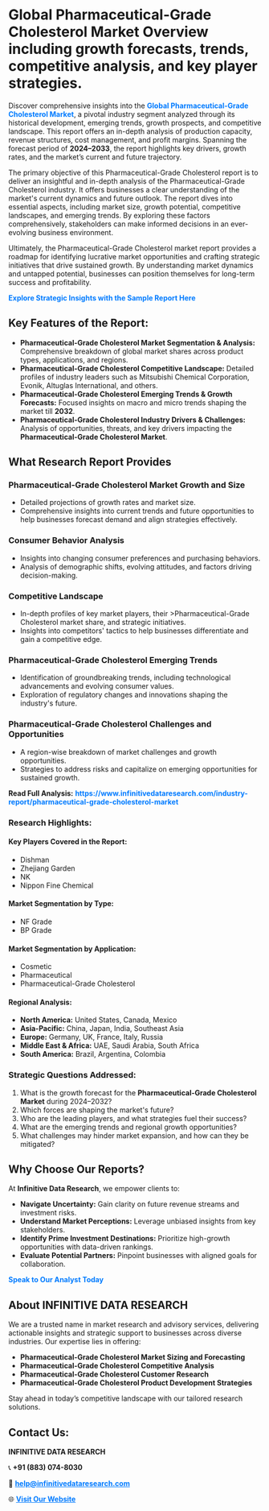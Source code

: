 <h1>Global Pharmaceutical-Grade Cholesterol Market Overview including growth forecasts, trends, competitive analysis, and key player strategies.</h1>
<p>
Discover comprehensive insights into the 
<a href="https://www.infinitivedataresearch.com/industry-report/pharmaceutical-grade-cholesterol-market" rel="dofollow" style="color: #007BFF; text-decoration: none;"><strong>Global Pharmaceutical-Grade Cholesterol Market</strong></a>, a pivotal industry segment analyzed through its historical development, emerging trends, growth prospects, and competitive landscape. This report offers an in-depth analysis of production capacity, revenue structures, cost management, and profit margins. Spanning the forecast period of <strong>2024–2033</strong>, the report highlights key drivers, growth rates, and the market’s current and future trajectory.
</p>
<p>
The primary objective of this Pharmaceutical-Grade Cholesterol report is to deliver an insightful and in-depth analysis of the Pharmaceutical-Grade Cholesterol industry. It offers businesses a clear understanding of the market's current dynamics and future outlook. The report dives into essential aspects, including market size, growth potential, competitive landscapes, and emerging trends. By exploring these factors comprehensively, stakeholders can make informed decisions in an ever-evolving business environment.
</p>
<p>
Ultimately, the Pharmaceutical-Grade Cholesterol market report provides a roadmap for identifying lucrative market opportunities and crafting strategic initiatives that drive sustained growth. By understanding market dynamics and untapped potential, businesses can position themselves for long-term success and profitability.
</p>
<p>
<a href="https://www.infinitivedataresearch.com/request-sample/reportId=112690" style="color: #007BFF; text-decoration: none;"><strong>Explore Strategic Insights with the Sample Report Here</strong></a>
</p>

<h2>Key Features of the Report:</h2>
<ul>
<li><strong>Pharmaceutical-Grade Cholesterol Market Segmentation & Analysis:</strong> Comprehensive breakdown of global market shares across product types, applications, and regions.</li>
<li><strong>Pharmaceutical-Grade Cholesterol Competitive Landscape:</strong> Detailed profiles of industry leaders such as Mitsubishi Chemical Corporation, Evonik, Altuglas International, and others.</li>
<li><strong>Pharmaceutical-Grade Cholesterol Emerging Trends & Growth Forecasts:</strong> Focused insights on macro and micro trends shaping the market till <strong>2032</strong>.</li>
<li><strong>Pharmaceutical-Grade Cholesterol Industry Drivers & Challenges:</strong> Analysis of opportunities, threats, and key drivers impacting the <strong>Pharmaceutical-Grade Cholesterol Market</strong>.</li>
</ul>

<h2>What Research Report Provides</h2>
<h3>Pharmaceutical-Grade Cholesterol Market Growth and Size</h3>
<ul>
<li>Detailed projections of growth rates and market size.</li>
<li>Comprehensive insights into current trends and future opportunities to help businesses forecast demand and align strategies effectively.</li>
</ul>

<h3>Consumer Behavior Analysis</h3>
<ul>
<li>Insights into changing consumer preferences and purchasing behaviors.</li>
<li>Analysis of demographic shifts, evolving attitudes, and factors driving decision-making.</li>
</ul>

<h3>Competitive Landscape</h3>
<ul>
<li>In-depth profiles of key market players, their >Pharmaceutical-Grade Cholesterol market share, and strategic initiatives.</li>
<li>Insights into competitors' tactics to help businesses differentiate and gain a competitive edge.</li>
</ul>

<h3>Pharmaceutical-Grade Cholesterol Emerging Trends</h3>
<ul>
<li>Identification of groundbreaking trends, including technological advancements and evolving consumer values.</li>
<li>Exploration of regulatory changes and innovations shaping the industry's future.</li>
</ul>

<h3>Pharmaceutical-Grade Cholesterol Challenges and Opportunities</h3>
<ul>
<li>A region-wise breakdown of market challenges and growth opportunities.</li>
<li>Strategies to address risks and capitalize on emerging opportunities for sustained growth.</li>
</ul>
<p><strong>Read Full Analysis:</strong> <a href="https://www.infinitivedataresearch.com/industry-report/pharmaceutical-grade-cholesterol-market" rel="dofollow" style="color: #007BFF; text-decoration: none;"><strong>https://www.infinitivedataresearch.com/industry-report/pharmaceutical-grade-cholesterol-market</strong></a></p>
<h3>Research Highlights:</h3>
<h4>Key Players Covered in the Report:</h4>
<ul><li>Dishman</li><li>Zhejiang Garden</li><li>NK</li><li>Nippon Fine Chemical</li></ul>
<h4>Market Segmentation by Type:</h4>
<ul><li>NF Grade</li><li>BP Grade</li></ul>
<h4>Market Segmentation by Application:</h4>
<ul><li>Cosmetic</li><li>Pharmaceutical</li><li>Pharmaceutical-Grade Cholesterol</li></ul>

<h4>Regional Analysis:</h4>
<ul>
<li><strong>North America:</strong> United States, Canada, Mexico</li>
<li><strong>Asia-Pacific:</strong> China, Japan, India, Southeast Asia</li>
<li><strong>Europe:</strong> Germany, UK, France, Italy, Russia</li>
<li><strong>Middle East & Africa:</strong> UAE, Saudi Arabia, South Africa</li>
<li><strong>South America:</strong> Brazil, Argentina, Colombia</li>
</ul>

<h3>Strategic Questions Addressed:</h3>
<ol>
<li>What is the growth forecast for the <strong>Pharmaceutical-Grade Cholesterol Market</strong> during 2024–2032?</li>
<li>Which forces are shaping the market's future?</li>
<li>Who are the leading players, and what strategies fuel their success?</li>
<li>What are the emerging trends and regional growth opportunities?</li>
<li>What challenges may hinder market expansion, and how can they be mitigated?</li>
</ol>

<h2>Why Choose Our Reports?</h2>
<p>At <strong>Infinitive Data Research</strong>, we empower clients to:</p>
<ul>
<li><strong>Navigate Uncertainty:</strong> Gain clarity on future revenue streams and investment risks.</li>
<li><strong>Understand Market Perceptions:</strong> Leverage unbiased insights from key stakeholders.</li>
<li><strong>Identify Prime Investment Destinations:</strong> Prioritize high-growth opportunities with data-driven rankings.</li>
<li><strong>Evaluate Potential Partners:</strong> Pinpoint businesses with aligned goals for collaboration.</li>
</ul>
<p><a href="https://www.infinitivedataresearch.com/industry-report/pharmaceutical-grade-cholesterol-market" rel="dofollow" style="color: #007BFF; text-decoration: none;"><strong>Speak to Our Analyst Today</strong></a></p>

<h2>About INFINITIVE DATA RESEARCH</h2>
<p>We are a trusted name in market research and advisory services, delivering actionable insights and strategic support to businesses across diverse industries. Our expertise lies in offering:</p>
<ul>
<li><strong>Pharmaceutical-Grade Cholesterol Market Sizing and Forecasting</strong></li>
<li><strong>Pharmaceutical-Grade Cholesterol Competitive Analysis</strong></li>
<li><strong>Pharmaceutical-Grade Cholesterol Customer Research</strong></li>
<li><strong>Pharmaceutical-Grade Cholesterol Product Development Strategies</strong></li>
</ul>
<p>Stay ahead in today’s competitive landscape with our tailored research solutions.</p>

<h2>Contact Us:</h2>
<p><strong>INFINITIVE DATA RESEARCH</strong></p>
<p>📞 <strong>+91 (883) 074-8030</strong></p>
<p>📧 <strong><a href="mailto:help@infinitivedataresearch.com" style="color: #007BFF;">help@infinitivedataresearch.com</a></strong></p>
<p>🌐 <strong><a href="https://www.infinitivedataresearch.com" rel="dofollow" style="color: #007BFF;">Visit Our Website</a></strong></p>